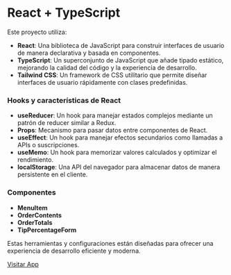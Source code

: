 # React + TypeScript
Este proyecto utiliza:

- **React**: Una biblioteca de JavaScript para construir interfaces de usuario de manera declarativa y basada en componentes.
- **TypeScript**: Un superconjunto de JavaScript que añade tipado estático, mejorando la calidad del código y la experiencia de desarrollo.
- **Tailwind CSS**: Un framework de CSS utilitario que permite diseñar interfaces de usuario rápidamente con clases predefinidas.

### Hooks y características de React
- **useReducer**: Un hook para manejar estados complejos mediante un patrón de reducer similar a Redux.
- **Props**: Mecanismo para pasar datos entre componentes de React.
- **useEffect**: Un hook para manejar efectos secundarios como llamadas a APIs o suscripciones.
- **useMemo**: Un hook para memorizar valores calculados y optimizar el rendimiento.
- **localStorage**: Una API del navegador para almacenar datos de manera persistente en el cliente.

### Componentes
- **MenuItem**
- **OrderContents**
- **OrderTotals**
- **TipPercentageForm**

Estas herramientas y configuraciones están diseñadas para ofrecer una experiencia de desarrollo eficiente y moderna.

[Visitar App](https://nelson-calculadora-propinas.netlify.app)